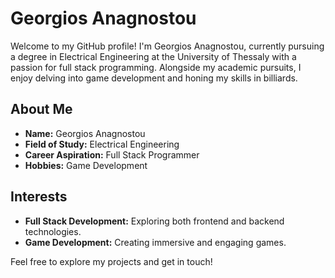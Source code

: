 # Georgios Anagnostou

Welcome to my GitHub profile!
I'm Georgios Anagnostou, currently pursuing a degree in Electrical Engineering at the University of Thessaly with a passion for full stack programming. 
Alongside my academic pursuits, I enjoy delving into game development and honing my skills in billiards.

## About Me
- **Name:** Georgios Anagnostou
- **Field of Study:** Electrical Engineering
- **Career Aspiration:** Full Stack Programmer
- **Hobbies:** Game Development

## Interests
- **Full Stack Development:** Exploring both frontend and backend technologies.
- **Game Development:** Creating immersive and engaging games.

Feel free to explore my projects and get in touch!
